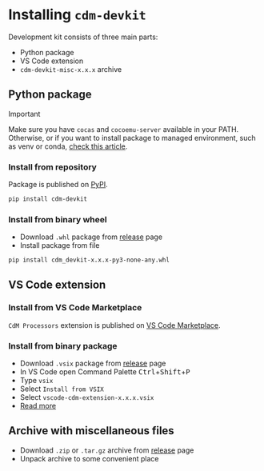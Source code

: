 # Installing `cdm-devkit`

Development kit consists of three main parts:
- Python package
- VS Code extension
- `cdm-devkit-misc-x.x.x` archive

## Python package

> [!IMPORTANT]
> Make sure you have `cocas` and `cocoemu-server` available in your PATH.
> Otherwise, or if you want to install package to managed environment, such as venv or conda, [check this article](./9-using-python-environments.md).

### Install from repository

Package is published on [PyPI](https://pypi.org/project/cdm-devkit).

```bash
pip install cdm-devkit
```

### Install from binary wheel

- Download `.whl` package from [release](https://github.com/cdm-processors/cdm-devkit/releases/latest) page
- Install package from file

```bash
pip install cdm_devkit-x.x.x-py3-none-any.whl
```

## VS Code extension

### Install from VS Code Marketplace

`CdM Processors` extension is published on [VS Code Marketplace](https://marketplace.visualstudio.com/items?itemName=cdm-processors.vscode-cdm-extension).

### Install from binary package

- Download `.vsix` package from [release](https://github.com/cdm-processors/cdm-devkit/releases/latest) page
- In VS Code open Command Palette <kbd>Ctrl</kbd>+<kbd>Shift</kbd>+<kbd>P</kbd>
- Type `vsix`
- Select `Install from VSIX`
- Select `vscode-cdm-extension-x.x.x.vsix`
- [Read more](https://code.visualstudio.com/docs/editor/extension-marketplace#_install-from-a-vsix)

## Archive with miscellaneous files

- Download `.zip` or `.tar.gz` archive from [release](https://github.com/cdm-processors/cdm-devkit/releases/latest) page
- Unpack archive to some convenient place
